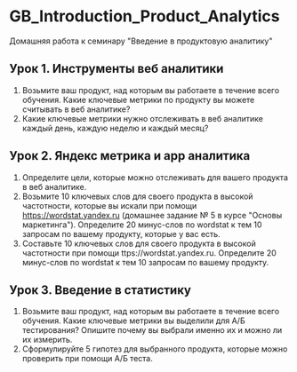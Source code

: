 # GB_Introduction_Product_Analytics
Домашняя работа к семинару "Введение в продуктовую аналитику"

## Урок 1. Инструменты веб аналитики
1. Возьмите ваш продукт, над которым вы работаете в течение всего обучения. Какие ключевые метрики по продукту вы можете считывать в веб аналитике?
2. Какие ключевые метрики нужно отслеживать в веб аналитике каждый день, каждую неделю и каждый месяц?

## Урок 2. Яндекс метрика и app аналитика
1. Определите цели, которые можно отслеживать для вашего продукта в веб аналитике.
2. Возьмите 10 ключевых слов для своего продукта в высокой частотности, которые вы искали при помощи https://wordstat.yandex.ru (домашнее задание № 5 в курсе "Основы маркетинга"). Определите 20 минус-слов по wordstat к тем 10 запросам по вашему продукту, которые у вас есть.
3. Составьте 10 ключевых слов для своего продукта в высокой частотности при помощи ttps://wordstat.yandex.ru. Определите 20 минус-слов по wordstat к тем 10 запросам по вашему продукту.

## Урок 3. Введение в статистику
1. Возьмите ваш продукт, над которым вы работаете в течение всего обучения. Какие ключевые метрики вы выделили для А/Б тестирования? Опишите почему вы выбрали именно их и можно ли их измерить.
2. Сформулируйте 5 гипотез для выбранного продукта, которые можно проверить при помощи А/Б теста.